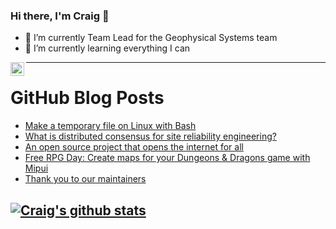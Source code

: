 ### Hi there, I'm Craig 👋

<!--
**CraigTeelFugro/CraigTeelFugro** is a ✨ _special_ ✨ repository because its `README.md` (this file) appears on your GitHub profile.

Here are some ideas to get you started:
-->

- 🔭 I’m currently Team Lead for the Geophysical Systems team
- 🌱 I’m currently learning everything I can

[<img align="left" alt="Craig Teel | LinkedIn" width="22px" src="https://cdn.jsdelivr.net/npm/simple-icons@v3/icons/linkedin.svg" />][linkedin]

---

# GitHub Blog Posts

<!-- BLOG-POST-LIST:START -->
- [Make a temporary file on Linux with Bash](https://opensource.com/article/22/6/make-temporary-file-bash)
- [What is distributed consensus for site reliability engineering?](https://opensource.com/article/22/6/distributed-consensus-site-reliability-engineering)
- [An open source project that opens the internet for all](https://opensource.com/article/22/6/equalify-open-internet-accessibility)
- [Free RPG Day: Create maps for your Dungeons &amp; Dragons game with Mipui](https://opensource.com/article/22/6/create-maps-dd-game-mipui-free-rpg-day)
- [Thank you to our maintainers](https://github.blog/2022-06-24-thank-you-to-our-maintainers/)
<!-- BLOG-POST-LIST:END -->

## [![Craig's github stats](https://github-readme-stats.vercel.app/api?username=craigteelfugro)](https://github.com/anuraghazra/github-readme-stats)


[linkedin]: https://linkedin.com/in/craig-teel-b8786771
